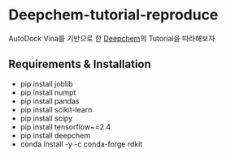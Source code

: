 # Deepchem-tutorial-reproduce

AutoDock Vina를 기반으로 한 [Deepchem](https://github.com/deepchem/deepchem)의 Tutorial을 따라해보자


## Requirements & Installation
 - pip install joblib
 - pip install numpt
 - pip install pandas
 - pip install scikit-learn
 - pip install scipy
 - pip install tensorflow~=2.4
 - pip install deepchem
 - conda install -y -c conda-forge rdkit
